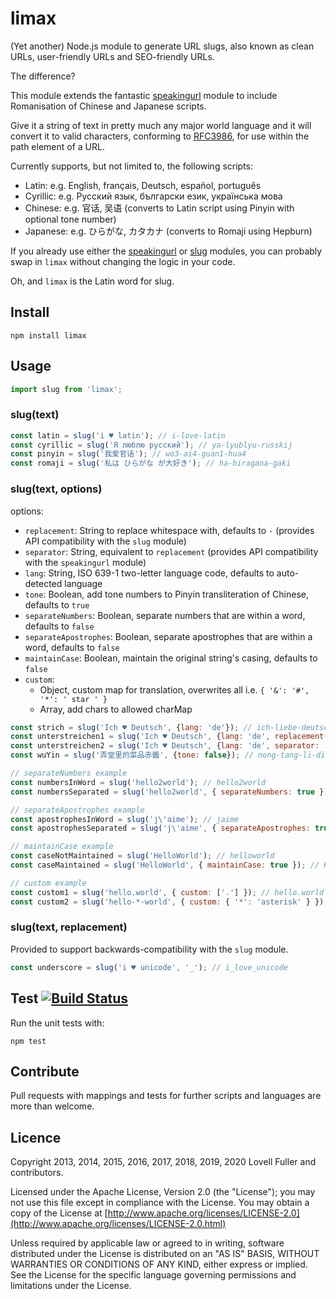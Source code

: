 # limax

(Yet another) Node.js module to generate URL slugs,
also known as clean URLs, user-friendly URLs and SEO-friendly URLs.

The difference?

This module extends the fantastic
[speakingurl](https://www.npmjs.com/package/speakingurl)
module to include Romanisation of Chinese and Japanese scripts.

Give it a string of text in pretty much any major world language
and it will convert it to valid characters,
conforming to [RFC3986](http://www.ietf.org/rfc/rfc3986.txt),
for use within the path element of a URL.

Currently supports, but not limited to, the following scripts:

* Latin: e.g. English, français, Deutsch, español, português
* Cyrillic: e.g. Русский язык, български език, українська мова
* Chinese: e.g. 官话, 吴语  (converts to Latin script using Pinyin with optional tone number)
* Japanese: e.g. ひらがな, カタカナ (converts to Romaji using Hepburn)

If you already use either the
[speakingurl](https://www.npmjs.com/package/speakingurl) or
[slug](https://www.npmjs.com/package/slug) modules,
you can probably swap in `limax` without changing the logic in your code.

Oh, and `limax` is the Latin word for slug.

## Install

    npm install limax

## Usage

```javascript
import slug from 'limax';
```

### slug(text)

```javascript
const latin = slug('i ♥ latin'); // i-love-latin
const cyrillic = slug('Я люблю русский'); // ya-lyublyu-russkij
const pinyin = slug('我爱官话'); // wo3-ai4-guan1-hua4
const romaji = slug('私は ひらがな が大好き'); // ha-hiragana-gaki
```

### slug(text, options)

options:
* `replacement`: String to replace whitespace with, defaults to `-` (provides API compatibility with the `slug` module)
* `separator`: String, equivalent to `replacement` (provides API compatibility with the `speakingurl` module)
* `lang`: String, ISO 639-1 two-letter language code, defaults to auto-detected language
* `tone`: Boolean, add tone numbers to Pinyin transliteration of Chinese, defaults to `true`
* `separateNumbers`: Boolean, separate numbers that are within a word, defaults to `false`
* `separateApostrophes`: Boolean, separate apostrophes that are within a word, defaults to `false`
* `maintainCase`: Boolean, maintain the original string's casing, defaults to `false`
* `custom`:
  - Object, custom map for translation, overwrites all i.e. `{ '&': '#', '*': ' star ' }`
  - Array, add chars to allowed charMap

```javascript
const strich = slug('Ich ♥ Deutsch', {lang: 'de'}); // ich-liebe-deutsch
const unterstreichen1 = slug('Ich ♥ Deutsch', {lang: 'de', replacement: '_'}); // i_liebe_deutsch
const unterstreichen2 = slug('Ich ♥ Deutsch', {lang: 'de', separator: '_'}); // i_liebe_deutsch
const wuYin = slug('弄堂里的菜品赤醬', {tone: false}); // nong-tang-li-di-cai-pin-chi-jiang

// separateNumbers example
const numbersInWord = slug('hello2world'); // hello2world
const numbersSeparated = slug('hello2world', { separateNumbers: true }); // hello-2-world

// separateApostrophes example
const apostrophesInWord = slug('j\'aime'); // jaime
const apostrophesSeparated = slug('j\'aime', { separateApostrophes: true }); // j-aime

// maintainCase example
const caseNotMaintained = slug('HelloWorld'); // helloworld
const caseMaintained = slug('HelloWorld', { maintainCase: true }); // HelloWorld

// custom example
const custom1 = slug('hello.world', { custom: ['.'] }); // hello.world
const custom2 = slug('hello-*-world', { custom: { '*': 'asterisk' } }); // hello-asterisk-world
```

### slug(text, replacement)

Provided to support backwards-compatibility with the `slug` module.

```javascript
const underscore = slug('i ♥ unicode', '_'); // i_love_unicode
```

## Test [![Build Status](https://travis-ci.org/lovell/limax.png?branch=master)](https://travis-ci.org/lovell/limax)

Run the unit tests with:

    npm test

## Contribute

Pull requests with mappings and tests for further scripts and languages are more than welcome.

## Licence

Copyright 2013, 2014, 2015, 2016, 2017, 2018, 2019, 2020 Lovell Fuller and contributors.

Licensed under the Apache License, Version 2.0 (the "License");
you may not use this file except in compliance with the License.
You may obtain a copy of the License at [http://www.apache.org/licenses/LICENSE-2.0](http://www.apache.org/licenses/LICENSE-2.0.html)

Unless required by applicable law or agreed to in writing, software
distributed under the License is distributed on an "AS IS" BASIS,
WITHOUT WARRANTIES OR CONDITIONS OF ANY KIND, either express or implied.
See the License for the specific language governing permissions and
limitations under the License.
